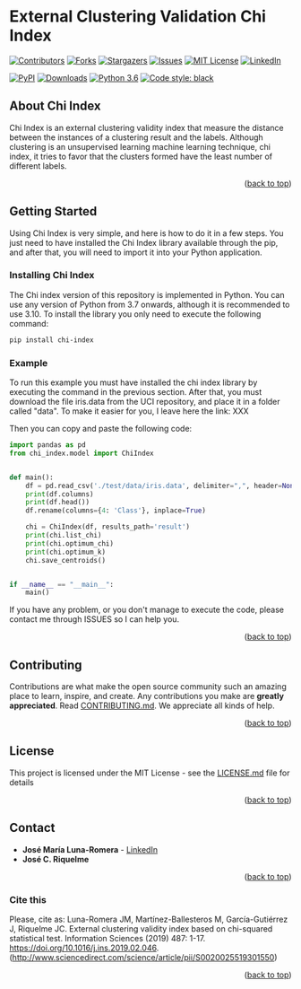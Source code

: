 <a name="readme-top"></a>
# External Clustering Validation Chi Index
[![Contributors][contributors-shield]][contributors-url]
[![Forks][forks-shield]][forks-url]
[![Stargazers][stars-shield]][stars-url]
[![Issues][issues-shield]][issues-url]
[![MIT License][license-shield]][license-url]
[![LinkedIn][linkedin-shield]][linkedin-url]

[![PyPI](https://img.shields.io/pypi/v/ADLStream.svg)](https://pypi.org/project/chi-index/)
[![Downloads](https://pepy.tech/badge/chi-index)](https://pepy.tech/project/chi-index)
[![Python 3.6](https://img.shields.io/badge/Python-3.6%20%7C%203.7%20%7C%203.8-blue)](https://www.python.org/downloads/release/python-360/)
[![Code style: black](https://img.shields.io/badge/code%20style-black-000000.svg)](https://github.com/psf/black)

## About Chi Index
Chi Index is an external clustering validity index that measure the distance between the instances of a clustering result and the labels. Although clustering is an unsupervised learning machine learning technique, chi index, it tries to favor that the clusters formed have the least number of different labels.

<p align="right">(<a href="#readme-top">back to top</a>)</p>

## Getting Started
Using Chi Index is very simple, and here is how to do it in a few steps. You just need to have installed the Chi Index library available through the pip, and after that, you will need to import it into your Python application.

### Installing Chi Index

The Chi index version of this repository is implemented in Python. You can use any version of Python from 3.7 onwards, although it is recommended to use 3.10. To install the library you only need to execute the following command:
```bash
pip install chi-index
```

### Example

To run this example you must have installed the chi index library by executing the command in the previous section. 
After that, you must download the file iris.data from the UCI repository, and place it in a folder called "data". To make it easier for you, I leave here the link: XXX

Then you can copy and paste the following code:

```python 
import pandas as pd
from chi_index.model import ChiIndex


def main():
    df = pd.read_csv('./test/data/iris.data', delimiter=",", header=None)
    print(df.columns)
    print(df.head())
    df.rename(columns={4: 'Class'}, inplace=True)

    chi = ChiIndex(df, results_path='result')
    print(chi.list_chi)
    print(chi.optimum_chi)
    print(chi.optimum_k)
    chi.save_centroids()


if __name__ == "__main__":
    main()
```

If you have any problem, or you don't manage to execute the code, please contact me through ISSUES so I can help you.

<p align="right">(<a href="#readme-top">back to top</a>)</p>



## Contributing

Contributions are what make the open source community such an amazing place to learn, inspire, and create. Any contributions you make are **greatly appreciated**. Read [CONTRIBUTING.md](CONTRIBUTING.md). We appreciate all kinds of help.
<p align="right">(<a href="#readme-top">back to top</a>)</p>

## License

This project is licensed under the MIT License - see the [LICENSE.md](LICENSE.md) file for details

<p align="right">(<a href="#readme-top">back to top</a>)</p>

## Contact 

* **José María Luna-Romera** - [LinkedIn](http://www.linkedin.com/in/josemluna)
* **José C. Riquelme**

<p align="right">(<a href="#readme-top">back to top</a>)</p>

### Cite this
Please, cite as: Luna-Romera JM, Martínez-Ballesteros M, García-Gutiérrez J, Riquelme JC. External clustering validity index based on chi-squared statistical test. Information Sciences (2019) 487: 1-17. https://doi.org/10.1016/j.ins.2019.02.046. (http://www.sciencedirect.com/science/article/pii/S0020025519301550)

<p align="right">(<a href="#readme-top">back to top</a>)</p>

<!-- MARKDOWN LINKS & IMAGES -->
<!-- https://www.markdownguide.org/basic-syntax/#reference-style-links -->
[contributors-shield]: https://img.shields.io/github/contributors/josemarialuna/Chi-Index.svg?style=for-the-badge
[contributors-url]: https://github.com/josemarialuna/Chi-Index/graphs/contributors
[forks-shield]: https://img.shields.io/github/forks/josemarialuna/Chi-Index.svg?style=for-the-badge
[forks-url]: https://github.com/josemarialuna/Chi-Index/network/members
[stars-shield]: https://img.shields.io/github/stars/josemarialuna/Chi-Index.svg?style=for-the-badge
[stars-url]: https://github.com/josemarialuna/Chi-Index/stargazers
[issues-shield]: https://img.shields.io/github/issues/josemarialuna/Chi-Index.svg?style=for-the-badge
[issues-url]: https://github.com/josemarialuna/Chi-Index/issues
[license-shield]: https://img.shields.io/github/license/josemarialuna/Chi-Index.svg?style=for-the-badge
[license-url]: https://github.com/josemarialuna/Chi-Index/blob/master/LICENSE.txt
[linkedin-shield]: https://img.shields.io/badge/-LinkedIn-black.svg?style=for-the-badge&logo=linkedin&colorB=555
[linkedin-url]: https://linkedin.com/in/josemarialuna
[product-screenshot]: images/screenshot.png
 
